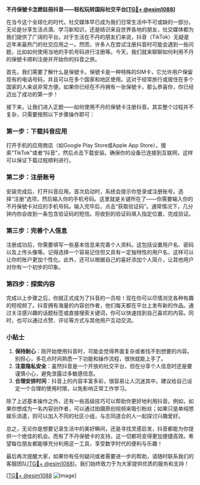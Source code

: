 **不丹保號卡怎麽註冊抖音——轻松玩转国际社交平台[[TG💪+ @esim1088](https://t.me/s/esim1088)]**

在当今这个全球化的时代，社交媒体早已成为我们日常生活中不可或缺的一部分。无论是分享生活点滴、学习新知识，还是结识来自世界各地的朋友，社交媒体都为我们提供了广阔的平台。对于生活在不丹的朋友们来说，抖音（TikTok）无疑是近年来最热门的社交应用之一。然而，许多人在尝试注册抖音时可能会遇到一些问题，比如如何使用当地的手机号码进行注册等。今天，我们就来聊聊如何利用不丹的保號卡顺利注册并开始你的抖音之旅。

首先，我们需要了解什么是保號卡。保號卡是一种特殊的SIM卡，它允许用户保留现有的电话号码，并且可以在多个国家和地区使用。这对于经常旅行或居住在多个国家的人来说非常方便。如果你已经在不丹拥有一张保號卡，那么恭喜你，你已经迈出了成功的第一步！

接下来，让我们进入正题——如何使用不丹的保號卡注册抖音。其实整个过程并不复杂，只需要按照以下步骤操作即可：

### 第一步：下载抖音应用

打开手机的应用商店（如Google Play Store或Apple App Store），搜索“TikTok”或者“抖音”，然后点击下载安装。确保你的设备已连接到互联网，这样可以保证下载过程顺利进行。

### 第二步：注册账号

安装完成后，打开抖音应用。首次启动时，系统会提示你登录或注册账号。选择“注册”选项，然后输入你的手机号码。这里就是关键所在了——你需要输入你的不丹保號卡对应的手机号码。输入完毕后，点击“获取验证码”。通常情况下，几分钟内你会收到一条包含验证码的短信。将收到的验证码填入指定位置，完成验证。

### 第三步：完善个人信息

注册成功后，你需要填写一些基本信息来完善个人资料。这包括设置用户名、密码以及上传头像等。记得选择一个容易记住但又具有一定独特性的用户名，这样可以让你的账户更加个性化。此外，还可以根据自己的喜好添加个人简介，让其他用户对你有一个初步的印象。

### 第四步：探索内容

完成以上步骤之后，你就正式成为了抖音的一员啦！现在你可以尽情浏览各种有趣的短视频了。抖音拥有海量的内容创作者，他们每天都在平台上发布新的作品。通过关注感兴趣的话题标签或直接搜索关键词，你可以快速找到自己喜欢的内容。同时，也可以通过点赞、评论等方式与其他用户互动交流。

### 小贴士

1. **保持耐心**：刚开始使用抖音时，可能会觉得界面复杂或者找不到想要的内容。别担心，多花点时间熟悉一下功能和操作流程，很快就能上手了。
2. **注意隐私安全**：虽然抖音是一个开放的社交平台，但在分享个人信息时还是要谨慎小心，避免泄露过多敏感信息。
3. **合理安排时间**：抖音上的内容丰富多彩，很容易让人沉迷其中。建议给自己设定一个合理的使用时限，以免影响正常工作学习。

除了上述基本操作之外，还有一些高级技巧可以帮助你更好地利用抖音。例如，如果你想成为一名内容创作者，可以通过拍摄原创视频来吸引粉丝；如果只是单纯想娱乐消遣，则可以加入不同的社区小组，与志同道合的人一起探讨兴趣爱好。

总之，无论你是想要记录生活中的美好瞬间，还是寻找灵感启发，抖音都能为你提供一个绝佳的机会。而有了不丹保號卡的支持，这一切都将变得更加便捷高效。希望每位朋友都能够充分利用这一工具，享受数字时代的便利与乐趣！

最后再次提醒大家，如果你有任何疑问或者需要进一步的帮助，请随时联系我们的客服团队[[TG💪+ @esim1088](https://t.me/s/esim1088)]。我们始终致力于为大家提供优质的服务和支持！

[[TG💪+ @esim1088](https://t.me/s/esim1088) ![Image](https://i.postimg.cc/4NQfJmqS/Snipaste-2025-05-13-00-14-12.png)]